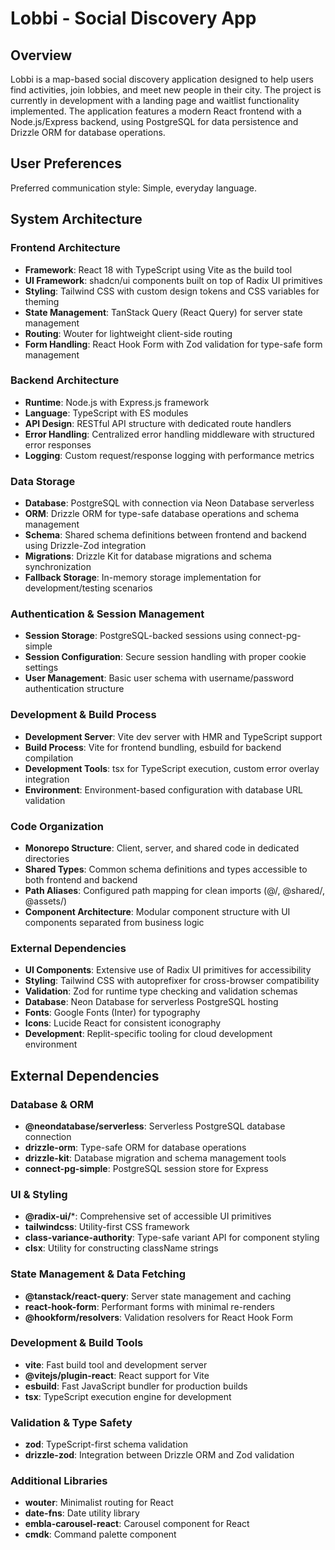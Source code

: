 # Lobbi - Social Discovery App

## Overview

Lobbi is a map-based social discovery application designed to help users find activities, join lobbies, and meet new people in their city. The project is currently in development with a landing page and waitlist functionality implemented. The application features a modern React frontend with a Node.js/Express backend, using PostgreSQL for data persistence and Drizzle ORM for database operations.

## User Preferences

Preferred communication style: Simple, everyday language.

## System Architecture

### Frontend Architecture
- **Framework**: React 18 with TypeScript using Vite as the build tool
- **UI Framework**: shadcn/ui components built on top of Radix UI primitives
- **Styling**: Tailwind CSS with custom design tokens and CSS variables for theming
- **State Management**: TanStack Query (React Query) for server state management
- **Routing**: Wouter for lightweight client-side routing
- **Form Handling**: React Hook Form with Zod validation for type-safe form management

### Backend Architecture
- **Runtime**: Node.js with Express.js framework
- **Language**: TypeScript with ES modules
- **API Design**: RESTful API structure with dedicated route handlers
- **Error Handling**: Centralized error handling middleware with structured error responses
- **Logging**: Custom request/response logging with performance metrics

### Data Storage
- **Database**: PostgreSQL with connection via Neon Database serverless
- **ORM**: Drizzle ORM for type-safe database operations and schema management
- **Schema**: Shared schema definitions between frontend and backend using Drizzle-Zod integration
- **Migrations**: Drizzle Kit for database migrations and schema synchronization
- **Fallback Storage**: In-memory storage implementation for development/testing scenarios

### Authentication & Session Management
- **Session Storage**: PostgreSQL-backed sessions using connect-pg-simple
- **Session Configuration**: Secure session handling with proper cookie settings
- **User Management**: Basic user schema with username/password authentication structure

### Development & Build Process
- **Development Server**: Vite dev server with HMR and TypeScript support
- **Build Process**: Vite for frontend bundling, esbuild for backend compilation
- **Development Tools**: tsx for TypeScript execution, custom error overlay integration
- **Environment**: Environment-based configuration with database URL validation

### Code Organization
- **Monorepo Structure**: Client, server, and shared code in dedicated directories
- **Shared Types**: Common schema definitions and types accessible to both frontend and backend
- **Path Aliases**: Configured path mapping for clean imports (@/, @shared/, @assets/)
- **Component Architecture**: Modular component structure with UI components separated from business logic

### External Dependencies
- **UI Components**: Extensive use of Radix UI primitives for accessibility
- **Styling**: Tailwind CSS with autoprefixer for cross-browser compatibility
- **Validation**: Zod for runtime type checking and validation schemas
- **Database**: Neon Database for serverless PostgreSQL hosting
- **Fonts**: Google Fonts (Inter) for typography
- **Icons**: Lucide React for consistent iconography
- **Development**: Replit-specific tooling for cloud development environment

## External Dependencies

### Database & ORM
- **@neondatabase/serverless**: Serverless PostgreSQL database connection
- **drizzle-orm**: Type-safe ORM for database operations
- **drizzle-kit**: Database migration and schema management tools
- **connect-pg-simple**: PostgreSQL session store for Express

### UI & Styling
- **@radix-ui/***: Comprehensive set of accessible UI primitives
- **tailwindcss**: Utility-first CSS framework
- **class-variance-authority**: Type-safe variant API for component styling
- **clsx**: Utility for constructing className strings

### State Management & Data Fetching
- **@tanstack/react-query**: Server state management and caching
- **react-hook-form**: Performant forms with minimal re-renders
- **@hookform/resolvers**: Validation resolvers for React Hook Form

### Development & Build Tools
- **vite**: Fast build tool and development server
- **@vitejs/plugin-react**: React support for Vite
- **esbuild**: Fast JavaScript bundler for production builds
- **tsx**: TypeScript execution engine for development

### Validation & Type Safety
- **zod**: TypeScript-first schema validation
- **drizzle-zod**: Integration between Drizzle ORM and Zod validation

### Additional Libraries
- **wouter**: Minimalist routing for React
- **date-fns**: Date utility library
- **embla-carousel-react**: Carousel component for React
- **cmdk**: Command palette component